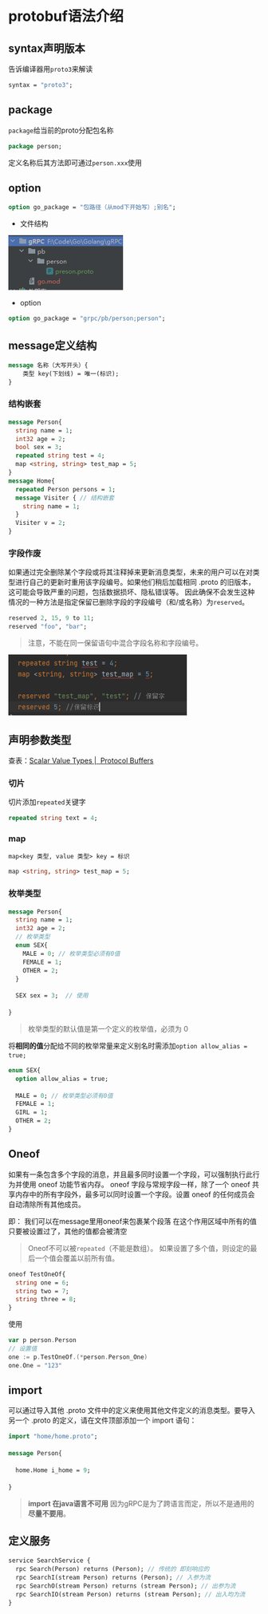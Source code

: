 # protobuf语法介绍

## syntax声明版本

告诉编译器用`proto3`来解读

```proto
syntax = "proto3";
```

## package

`package`给当前的proto分配包名称

```proto
package person;
```

定义名称后其方法即可通过`person.xxx`使用

## option

```proto
option go_package = "包路径（从mod下开始写）;别名";
```

- 文件结构

![](https://raw.githubusercontent.com/Swiftie13st/Figurebed/main/img/202210171453560.png)

- option

```proto
option go_package = "grpc/pb/person;person";
```

## message定义结构

```proto
message 名称（大写开头）{
	类型 key(下划线) = 唯一(标识);
}
```

### 结构嵌套

```proto
message Person{  
  string name = 1;  
  int32 age = 2;  
  bool sex = 3;  
  repeated string test = 4;  
  map <string, string> test_map = 5;  
}  
message Home{  
  repeated Person persons = 1;  
  message Visiter { // 结构嵌套  
    string name = 1;  
  }  
  Visiter v = 2;  
}
```

### 字段作废

如果通过完全删除某个字段或将其注释掉来更新消息类型，未来的用户可以在对类型进行自己的更新时重用该字段编号。如果他们稍后加载相同 .proto 的旧版本，这可能会导致严重的问题，包括数据损坏、隐私错误等。
因此确保不会发生这种情况的一种方法是指定保留已删除字段的字段编号（和/或名称）为`reserved`。

```proto
reserved 2, 15, 9 to 11; 
reserved "foo", "bar";
```

>注意，不能在同一保留语句中混合字段名称和字段编号。

![](https://raw.githubusercontent.com/Swiftie13st/Figurebed/main/img/202210171601255.png)


##  声明参数类型

查表：[Scalar Value Types |  Protocol Buffers](https://developers.google.com/protocol-buffers/docs/proto3#scalar)

### 切片

切片添加`repeated`关键字
```proto
repeated string text = 4;
```

### map

`map<key 类型, value 类型> key = 标识`

```proto
map <string, string> test_map = 5;  
```


### 枚举类型

```proto
message Person{  
  string name = 1;  
  int32 age = 2;  
  // 枚举类型  
  enum SEX{  
    MALE = 0; // 枚举类型必须有0值  
    FEMALE = 1;  
    OTHER = 2;  
  }  
  
  SEX sex = 3;  // 使用
  
}
```

> 枚举类型的默认值是第一个定义的枚举值，必须为 0

将**相同的值**分配给不同的枚举常量来定义别名时需添加`option allow_alias = true;`

```proto
enum SEX{  
  option allow_alias = true;  
  
  MALE = 0; // 枚举类型必须有0值  
  FEMALE = 1;  
  GIRL = 1;  
  OTHER = 2;  
}
```

## Oneof

如果有一条包含多个字段的消息，并且最多同时设置一个字段，可以强制执行此行为并使用 oneof 功能节省内存。 
oneof 字段与常规字段一样，除了一个 oneof 共享内存中的所有字段外，最多可以同时设置一个字段。设置 oneof 的任何成员会自动清除所有其他成员。

即：
我们可以在message里用oneof来包裹某个段落
在这个作用区域中所有的值只要被设置过了，其他的值都会被清空

>Oneof不可以被`repeated`（不能是数组）。
>如果设置了多个值，则设定的最后一个值会覆盖以前所有值。

```proto
oneof TestOneOf{  
  string one = 6;  
  string two = 7;  
  string three = 8;  
}
```

使用

```go
var p person.Person  
// 设置值  
one := p.TestOneOf.(*person.Person_One)  
one.One = "123"
```

## import

可以通过导入其他 .proto 文件中的定义来使用其他文件定义的消息类型。要导入另一个 .proto 的定义，请在文件顶部添加一个 import 语句：

```proto
import "home/home.proto";

message Person{  

  home.Home i_home = 9;  

}
```

> **import 在java语言不可用**
> 因为gRPC是为了跨语言而定，所以不是通用的**尽量不要用**。

## 定义服务

```proto
service SearchService {  
  rpc Search(Person) returns (Person); // 传统的 即刻响应的  
  rpc SearchI(stream Person) returns (Person); // 入参为流  
  rpc SearchO(stream Person) returns (stream Person); // 出参为流  
  rpc SearchIO(stream Person) returns (stream Person); // 出入均为流  
}
```